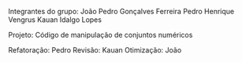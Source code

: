 Integrantes do grupo:
João Pedro Gonçalves Ferreira
Pedro Henrique Vengrus
Kauan Idalgo Lopes

Projeto:
Código de manipulação de conjuntos numéricos

Refatoração: Pedro
Revisão: Kauan
Otimização: João